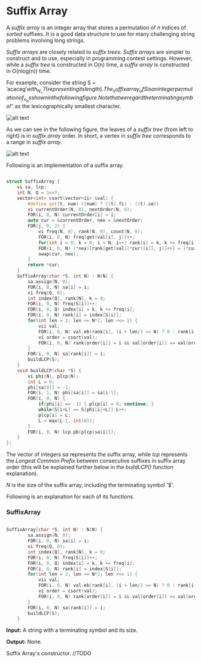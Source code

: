# Suffix Array

A _suffix array_ is an integer array that stores a permutation of _n_ indices of _sorted_ suffixes. It is a good data structure to use for many challenging string problems involving long strings.

_Suffix arrays_ are closely related to _suffix trees_. _Suffix arrays_ are simpler to construct and to use, especially in programming contest settings. However, while a _suffix tree_ is constructed in O(n) time, a _suffix array_ is constructed in O(nlog(n)) time.

For example, consider the string S = ’acacag$’ with _N_ = 7 (representing its length). The _suffix array_ of S is an integer permutation of _n_ as shown in the following figure. Note that we regard the terminating symbol '$' as the lexicographically
smallest character.

![alt text](https://i.imgur.com/FLHe7Vg.png)

As we can see in the following figure, the leaves of a _suffix tree_ (from left to right) is in _suffix array_ order. In short, a vertex in _suffix tree_ corresponds to a range in _suffix array_.

![alt text](https://i.imgur.com/3NDD2FD.png)

Following is an implementation of a suffix array.

```cpp

struct SuffixArray {
	vi sa, lcp;
	int N, Q = 1<<7;
	vector<int> csort(vector<ii> &val) {
		#define get(t, num) ((num) ? ((t).fi) : ((t).se))
		vi currentOrder(N, 0), nextOrder(N, 0);
		FOR(i, 0, N) currentOrder[i] = i;
		auto cur = &currentOrder, nex = &nextOrder;
		FOR(j, 0, 2) {
			vi freq(N, 0), rank(N, 0), count(N, 0);
			FOR(i, 0, N) freq[get(val[i], j)]++;
			for(int i = 0, k = 0; i < N; i++) rank[i] = k, k += freq[i];	
			FOR(i, 0, N) (*nex)[rank[get(val[(*cur)[i]], j)]++] = (*cur)[i];
			swap(cur, nex);
		}
		return *cur;
	}
	SuffixArray(char *S, int N) : N(N) {
		sa.assign(N, 0);
		FOR(i, 0, N) sa[i] = i;
		vi freq(Q, 0);
		int index[Q], rank[N], k = 0;
		FOR(i, 0, N) freq[S[i]]++;
		FOR(i, 0, Q) index[i] = k, k += freq[i];
		FOR(i, 0, N) rank[i] = index[S[i]];
		for(int len = 2; len <= N*2; len <<= 1) {
			vii val;
			FOR(i, 0, N) val.eb(rank[i], (i + len/2 >= N) ? 0 : rank[i + len/2]);
			vi order = csort(val);
			FOR(i, 0, N) rank[order[i]] = i && val[order[i]] == val[order[i-1]] ? rank[order[i-1]] : i;
		}
		FOR(i, 0, N) sa[rank[i]] = i;
		buildLCP(S);
	}
	void buildLCP(char *S) {
		vi phi(N), plcp(N);
		int L = 0;
		phi[sa[0]] = -1;
		FOR(i, 1, N) phi[sa[i]] = sa[i-1];
		FOR(i, 0, N) {
			if(phi[i] == -1) { plcp[i] = 0; continue; }
			while(S[i+L] == S[phi[i]+L]) L++;
			plcp[i] = L;
			L = max(L-1, int(0));
		}
		FOR(i, 0, N) lcp.pb(plcp[sa[i]]);
	}
};

```

The vector of integers _sa_ represents the suffix array, while _lcp_ represents the _Longest Common Prefix_ between consecutive suffixes in suffix array order (this will be explained further below in the _buildLCP()_ function explanation).

_N_ is the size of the suffix array, including the terminating symbol '$'.

Following is an explanation for each of its functions.

### SuffixArray

```cpp

SuffixArray(char *S, int N) : N(N) {
		sa.assign(N, 0);
		FOR(i, 0, N) sa[i] = i;
		vi freq(Q, 0);
		int index[Q], rank[N], k = 0;
		FOR(i, 0, N) freq[S[i]]++;
		FOR(i, 0, Q) index[i] = k, k += freq[i];
		FOR(i, 0, N) rank[i] = index[S[i]];
		for(int len = 2; len <= N*2; len <<= 1) {
			vii val;
			FOR(i, 0, N) val.eb(rank[i], (i + len/2 >= N) ? 0 : rank[i + len/2]);
			vi order = csort(val);
			FOR(i, 0, N) rank[order[i]] = i && val[order[i]] == val[order[i-1]] ? rank[order[i-1]] : i;
		}
		FOR(i, 0, N) sa[rank[i]] = i;
		buildLCP(S);
	}

```

**Input:** A string with a terminating symbol and its size.

**Output:** None.

Suffix Array's constructor. //TODO
